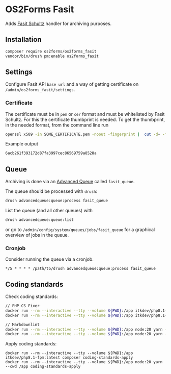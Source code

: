 # OS2Forms Fasit

Adds [Fasit Schultz](https://schultz.dk/loesninger/schultz-fasit/)
handler for archiving purposes.

## Installation

```sh
composer require os2forms/os2forms_fasit
vendor/bin/drush pm:enable os2forms_fasit
```

## Settings

Configure Fasit API `base url` and a way of getting
certificate on `/admin/os2forms_fasit/settings`.

### Certificate

The certificate must be in `pem` or `cer` format and
must be whitelisted by Fasit Schultz.
For this the certificate thumbprint is needed. To get the thumbprint,
in the needed format, from the command line run

```sh
openssl x509 -in SOME_CERTIFICATE.pem -noout -fingerprint |  cut -d= -f2 | sed 's/://g' | tr '[:upper:]' '[:lower:]'
```

Example output

```sh
6acb261f393172d87fa3997cec86569759a8528a
```

## Queue

Archiving is done via an
[Advanced Queue](https://www.drupal.org/project/advancedqueue)
called `fasit_queue`.

The queue should be processed with `drush`:

```sh
drush advancedqueue:queue:process fasit_queue
```

List the queue (and all other queues) with

```sh
drush advancedqueue:queue:list
```

or go to `/admin/config/system/queues/jobs/fasit_queue`
for a graphical overview of jobs in the queue.

### Cronjob

Consider running the queue via a cronjob.

```cron
*/5 * * * * /path/to/drush advancedqueue:queue:process fasit_queue
```

## Coding standards

Check coding standards:

```sh
// PHP CS Fixer
docker run --rm --interactive --tty --volume ${PWD}:/app itkdev/php8.1-fpm:latest composer install
docker run --rm --interactive --tty --volume ${PWD}:/app itkdev/php8.1-fpm:latest composer coding-standards-check

// Markdownlint
docker run --rm --interactive --tty --volume ${PWD}:/app node:20 yarn --cwd /app install
docker run --rm --interactive --tty --volume ${PWD}:/app node:20 yarn --cwd /app coding-standards-check
```

Apply coding standards:

```shell
docker run --rm --interactive --tty --volume ${PWD}:/app itkdev/php8.1-fpm:latest composer coding-standards-apply
docker run --rm --interactive --tty --volume ${PWD}:/app node:20 yarn --cwd /app coding-standards-apply
```
